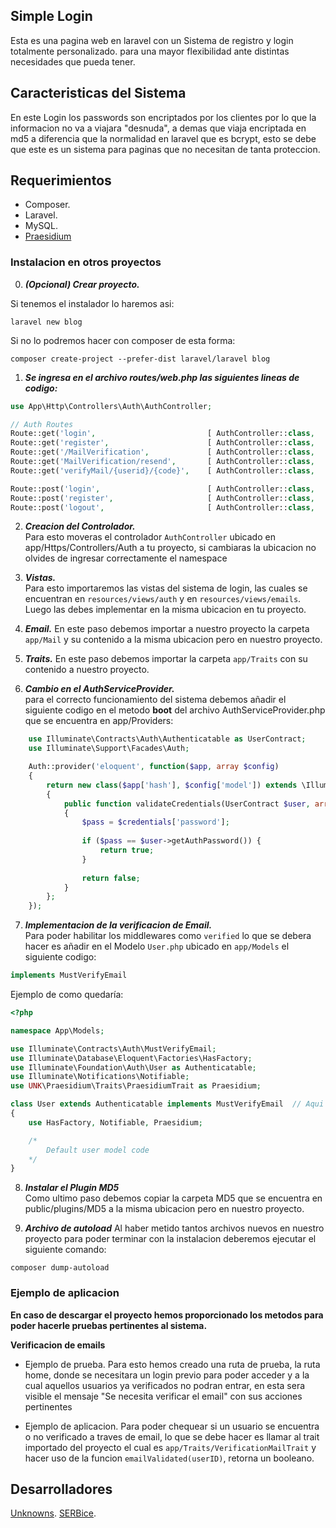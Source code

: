 ## Simple Login 

Esta es una pagina web en laravel con un Sistema de registro y login totalmente personalizado. para una mayor flexibilidad ante distintas necesidades que pueda tener.

## Caracteristicas del Sistema

En este Login los passwords son encriptados por los clientes por lo que la informacion no va a viajara "desnuda", a demas que viaja encriptada en md5 a diferencia que la normalidad en laravel que es bcrypt, esto se debe que este es un sistema para paginas que no necesitan de tanta proteccion.

## Requerimientos 

- Composer.
- Laravel.
- MySQL.
- [Praesidium](https://github.com/Unknowns24/Praesidium-Laravel)

### Instalacion en otros proyectos

0. ***(Opcional) Crear proyecto.***

Si tenemos el instalador lo haremos asi:
```
laravel new blog 
```
Si no lo podremos hacer con composer de esta forma:
```
composer create-project --prefer-dist laravel/laravel blog
```

1. ***Se ingresa en el archivo routes/web.php las siguientes lineas de codigo:***
```php
use App\Http\Controllers\Auth\AuthController;

// Auth Routes 
Route::get('login',                         [ AuthController::class,  'loginForm'     ])->name('login');
Route::get('register',                      [ AuthController::class,  'registerForm'  ])->name('register');
Route::get('/MailVerification',             [ AuthController::class,  'verification'  ])->name('verification.notice')->middleware('auth');
Route::get('MailVerification/resend',       [ AuthController::class,  'ResendMail'    ])->name('mail.resend');
Route::get('verifyMail/{userid}/{code}',    [ AuthController::class,  'verifyMail'    ])->name('mail.verify');

Route::post('login',                        [ AuthController::class,  'login'         ])->name('login');
Route::post('register',                     [ AuthController::class,  'register'      ])->name('register');
Route::post('logout',                       [ AuthController::class,  'logout'        ])->name('logout');
```

2. ***Creacion del Controlador.***  
Para esto moveras el controlador `AuthController` ubicado en app/Https/Controllers/Auth a tu proyecto, si cambiaras la ubicacion no olvides de ingresar correctamente el namespace

3. ***Vistas.***  
Para esto importaremos las vistas del sistema de login, las cuales se encuentran en `resources/views/auth` y en `resources/views/emails`. Luego las debes implementar en la misma ubicacion en tu proyecto. 

4. ***Email.***
En este paso debemos importar a nuestro proyecto la carpeta `app/Mail` y su contenido a la misma ubicacion pero en nuestro proyecto.

5. ***Traits.***
En este paso debemos importar la carpeta `app/Traits` con su contenido a nuestro proyecto.

6. ***Cambio en el AuthServiceProvider.***  
para el correcto funcionamiento del sistema debemos añadir el siguiente codigo en el metodo **boot** del archivo AuthServiceProvider.php que se encuentra en app/Providers: 
```php
    use Illuminate\Contracts\Auth\Authenticatable as UserContract;
    use Illuminate\Support\Facades\Auth;

    Auth::provider('eloquent', function($app, array $config)
    {
        return new class($app['hash'], $config['model']) extends \Illuminate\Auth\EloquentUserProvider
        {
            public function validateCredentials(UserContract $user, array $credentials)
            {
                $pass = $credentials['password'];
        
                if ($pass == $user->getAuthPassword()) {
                    return true;
                }
            
                return false; 
            }
        };
    });
```

7. ***Implementacion de la verificacion de Email.***  
Para poder habilitar los middlewares como `verified` lo que se debera hacer es añadir en el Modelo `User.php` ubicado en `app/Models` el siguiente codigo:  
```php 
implements MustVerifyEmail
```  
Ejemplo de como quedaría:
```php
<?php

namespace App\Models;

use Illuminate\Contracts\Auth\MustVerifyEmail;
use Illuminate\Database\Eloquent\Factories\HasFactory;
use Illuminate\Foundation\Auth\User as Authenticatable;
use Illuminate\Notifications\Notifiable;
use UNK\Praesidium\Traits\PraesidiumTrait as Praesidium; 

class User extends Authenticatable implements MustVerifyEmail  // Aqui implementamos el Modelo MustVerifyEmail
{
    use HasFactory, Notifiable, Praesidium;

    /* 
        Default user model code
    */
}
```

8. ***Instalar el Plugin MD5***  
Como ultimo paso debemos copiar la carpeta MD5 que se encuentra en public/plugins/MD5 a la misma ubicacion pero en nuestro proyecto.

9. ***Archivo de autoload***
Al haber metido tantos archivos nuevos en nuestro proyecto para poder terminar con la instalacion deberemos ejecutar el siguiente comando:
```
composer dump-autoload
```

###  Ejemplo de aplicacion
__En caso de descargar el proyecto hemos proporcionado los metodos para poder hacerle pruebas pertinentes al sistema.__

__**Verificacion de emails**__

- Ejemplo de prueba. 
Para esto hemos creado una ruta de prueba, la ruta home, donde se necesitara un login previo para poder acceder y a la cual aquellos usuarios ya verificados no podran entrar, en esta sera visible el mensaje "Se necesita verificar el email" con sus acciones pertinentes    

- Ejemplo de aplicacion. 
Para poder chequear si un usuario se encuentra o no verificado a traves de email, lo que se debe hacer es llamar al trait importado del proyecto el cual es `app/Traits/VerificationMailTrait` y hacer uso de la funcion `emailValidated(userID)`, retorna un booleano.


## Desarrolladores

[Unknowns](https://github.com/Unknowns24).
[SERBice](https://github.com/SERBice).
